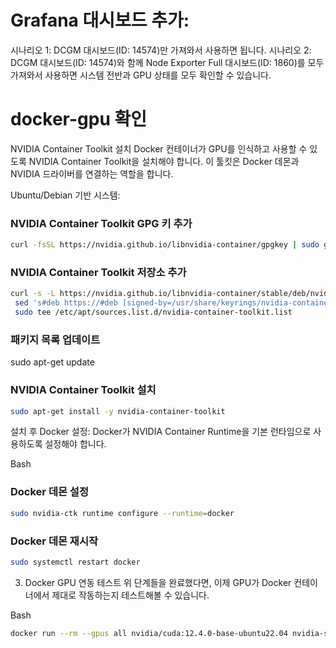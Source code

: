 # Grafana 대시보드 추가:

시나리오 1: DCGM 대시보드(ID: 14574)만 가져와서 사용하면 됩니다.
시나리오 2: DCGM 대시보드(ID: 14574)와 함께 Node Exporter Full 대시보드(ID: 1860)를 모두 가져와서 사용하면 시스템 전반과 GPU 상태를 모두 확인할 수 있습니다.

# docker-gpu 확인

NVIDIA Container Toolkit 설치
Docker 컨테이너가 GPU를 인식하고 사용할 수 있도록 NVIDIA Container Toolkit을 설치해야 합니다. 이 툴킷은 Docker 데몬과 NVIDIA 드라이버를 연결하는 역할을 합니다.

Ubuntu/Debian 기반 시스템:

### NVIDIA Container Toolkit GPG 키 추가

```sh
curl -fsSL https://nvidia.github.io/libnvidia-container/gpgkey | sudo gpg --dearmor -o /usr/share/keyrings/nvidia-container-toolkit-keyring.gpg
```

### NVIDIA Container Toolkit 저장소 추가

```sh
curl -s -L https://nvidia.github.io/libnvidia-container/stable/deb/nvidia-container-toolkit.list | \
 sed 's#deb https://#deb [signed-by=/usr/share/keyrings/nvidia-container-toolkit-keyring.gpg] https://#g' | \
 sudo tee /etc/apt/sources.list.d/nvidia-container-toolkit.list
```

### 패키지 목록 업데이트

sudo apt-get update

### NVIDIA Container Toolkit 설치

```sh
sudo apt-get install -y nvidia-container-toolkit
```

설치 후 Docker 설정: Docker가 NVIDIA Container Runtime을 기본 런타임으로 사용하도록 설정해야 합니다.

Bash

### Docker 데몬 설정

```sh
sudo nvidia-ctk runtime configure --runtime=docker
```

### Docker 데몬 재시작

```sh
sudo systemctl restart docker
```

3. Docker GPU 연동 테스트
   위 단계들을 완료했다면, 이제 GPU가 Docker 컨테이너에서 제대로 작동하는지 테스트해볼 수 있습니다.

Bash

```sh
docker run --rm --gpus all nvidia/cuda:12.4.0-base-ubuntu22.04 nvidia-smi
```
